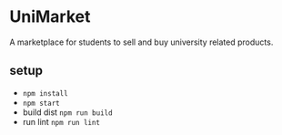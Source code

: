 # UniMarket
A marketplace for students to sell and buy university related products.

## setup
* `npm install`
* `npm start`
* build dist `npm run build`
* run lint `npm run lint`

